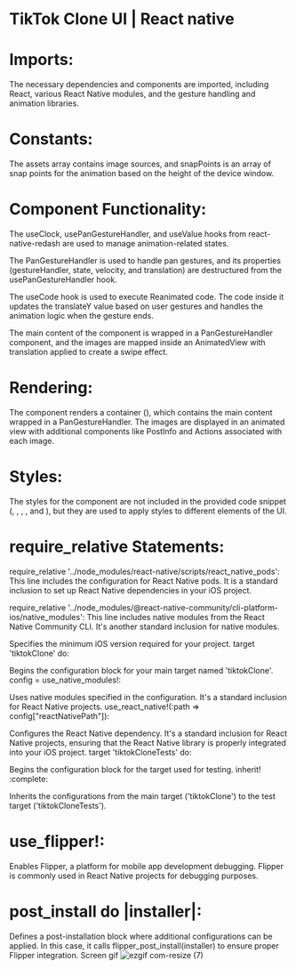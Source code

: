 # TikTok Clone UI | React native 
# Imports: 
The necessary dependencies and components are imported, including React, various React Native modules, and the gesture handling and animation libraries.

# Constants:
The assets array contains image sources, and snapPoints is an array of snap points for the animation based on the height of the device window.

# Component Functionality:

The useClock, usePanGestureHandler, and useValue hooks from react-native-redash are used to manage animation-related states.

The PanGestureHandler is used to handle pan gestures, and its properties (gestureHandler, state, velocity, and translation) are destructured from the usePanGestureHandler hook.

The useCode hook is used to execute Reanimated code. The code inside it updates the translateY value based on user gestures and handles the animation logic when the gesture ends.

The main content of the component is wrapped in a PanGestureHandler component, and the images are mapped inside an AnimatedView with translation applied to create a swipe effect.

# Rendering: 
The component renders a container (<Container>), which contains the main content wrapped in a PanGestureHandler. 
The images are displayed in an animated view with additional components like PostInfo and Actions associated with each image.

# Styles: 
The styles for the component are not included in the provided code snippet (<Container>, <AnimatedView>, <Pictures>, <Picture>, and <Image>), but they are used to apply styles to different elements of the UI.

# require_relative Statements:

require_relative '../node_modules/react-native/scripts/react_native_pods': This line includes the configuration for React Native pods. It is a standard inclusion to set up React Native dependencies in your iOS project.

require_relative '../node_modules/@react-native-community/cli-platform-ios/native_modules': This line includes native modules from the React Native Community CLI. It's another standard inclusion for native modules.


Specifies the minimum iOS version required for your project.
target 'tiktokClone' do:

Begins the configuration block for your main target named 'tiktokClone'.
config = use_native_modules!:

Uses native modules specified in the configuration. It's a standard inclusion for React Native projects.
use_react_native!(:path => config["reactNativePath"]):

Configures the React Native dependency. It's a standard inclusion for React Native projects, ensuring that the React Native library is properly integrated into your iOS project.
target 'tiktokCloneTests' do:

Begins the configuration block for the target used for testing.
inherit! :complete:

Inherits the configurations from the main target ('tiktokClone') to the test target ('tiktokCloneTests').
# use_flipper!:

Enables Flipper, a platform for mobile app development debugging. Flipper is commonly used in React Native projects for debugging purposes.
# post_install do |installer|:

Defines a post-installation block where additional configurations can be applied. In this case, it calls flipper_post_install(installer) to ensure proper Flipper integration.
Screen gif 
![ezgif com-resize (7)](https://github.com/zafer414108/tiktok-clone-react-native/assets/147662873/3161eef0-4e1b-43e6-8949-064128016a4a)
